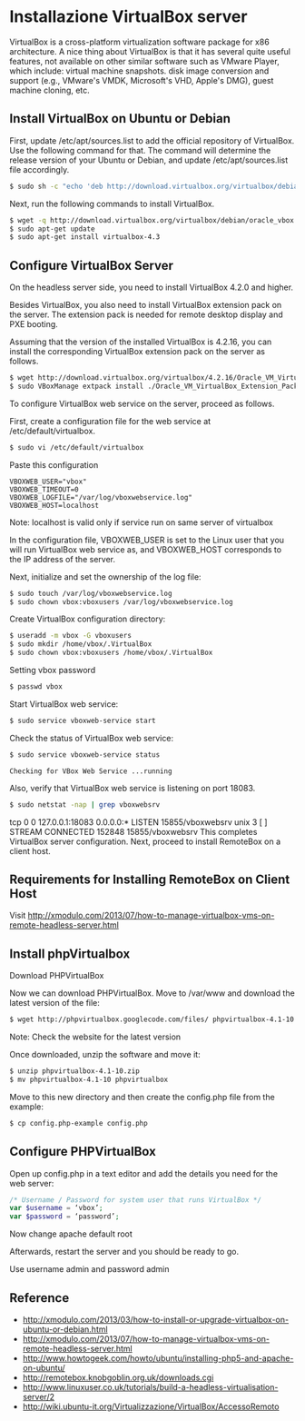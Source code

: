 Installazione VirtualBox server
===



VirtualBox is a cross-platform virtualization software package for x86 architecture. A nice thing about VirtualBox is that it has several quite useful features, not available on other similar software such as VMware Player, which include: virtual machine snapshots. disk image conversion and support (e.g., VMware's VMDK, Microsoft's VHD, Apple's DMG), guest machine cloning, etc.


Install VirtualBox on Ubuntu or Debian
---

First, update /etc/apt/sources.list to add the official repository of VirtualBox. Use the following command for that. The command will determine the release version of your Ubuntu or Debian, and update /etc/apt/sources.list file accordingly.

```bash
$ sudo sh -c "echo 'deb http://download.virtualbox.org/virtualbox/debian '$(lsb_release -cs)' contrib non-free' >> /etc/apt/sources.list"
```
Next, run the following commands to install VirtualBox.

```bash
$ wget -q http://download.virtualbox.org/virtualbox/debian/oracle_vbox.asc -O- | sudo apt-key add -
$ sudo apt-get update
$ sudo apt-get install virtualbox-4.3
```

Configure VirtualBox Server
---
On the headless server side, you need to install VirtualBox 4.2.0 and higher.

Besides VirtualBox, you also need to install VirtualBox extension pack on the server. The extension pack is needed for remote desktop display and PXE booting.

Assuming that the version of the installed VirtualBox is 4.2.16, you can install the corresponding VirtualBox extension pack on the server as follows.

```bash
$ wget http://download.virtualbox.org/virtualbox/4.2.16/Oracle_VM_VirtualBox_Extension_Pack-4.2.16-86992.vbox-extpack
$ sudo VBoxManage extpack install ./Oracle_VM_VirtualBox_Extension_Pack-4.2.12-84980.vbox-extpack
```

To configure VirtualBox web service on the server, proceed as follows.

First, create a configuration file for the web service at /etc/default/virtualbox.

```bash
$ sudo vi /etc/default/virtualbox
```

Paste this configuration

```
VBOXWEB_USER="vbox"
VBOXWEB_TIMEOUT=0
VBOXWEB_LOGFILE="/var/log/vboxwebservice.log"
VBOXWEB_HOST=localhost
```
Note: localhost is valid only if service run on same server of virtualbox

In the configuration file, VBOXWEB_USER is set to the Linux user that you will run VirtualBox web service as, and VBOXWEB_HOST corresponds to the IP address of the server.

Next, initialize and set the ownership of the log file:

```bash
$ sudo touch /var/log/vboxwebservice.log
$ sudo chown vbox:vboxusers /var/log/vboxwebservice.log
```

Create VirtualBox configuration directory:

```bash
$ useradd -m vbox -G vboxusers
$ sudo mkdir /home/vbox/.VirtualBox
$ sudo chown vbox:vboxusers /home/vbox/.VirtualBox
```

Setting vbox password

```bash
$ passwd vbox
```

Start VirtualBox web service:

```bash
$ sudo service vboxweb-service start
```

Check the status of VirtualBox web service:

```bash
$ sudo service vboxweb-service status
```

```
Checking for VBox Web Service ...running
```

Also, verify that VirtualBox web service is listening on port 18083.

```bash
$ sudo netstat -nap | grep vboxwebsrv
```

tcp        0      0 127.0.0.1:18083        0.0.0.0:*               LISTEN      15855/vboxwebsrv
unix  3      [ ]         STREAM     CONNECTED     152848   15855/vboxwebsrv
This completes VirtualBox server configuration. Next, proceed to install RemoteBox on a client host.

Requirements for Installing RemoteBox on Client Host
---
Visit http://xmodulo.com/2013/07/how-to-manage-virtualbox-vms-on-remote-headless-server.html


Install phpVirtualbox
---
Download PHPVirtualBox

Now we can download PHPVirtualBox. Move to /var/www and download the latest version of the file:

```bash
$ wget http://phpvirtualbox.googlecode.com/files/ phpvirtualbox-4.1-10.zip
```
Note: Check the website for the latest version

Once downloaded, unzip the software and move it:

```bash
$ unzip phpvirtualbox-4.1-10.zip
$ mv phpvirtualbox-4.1-10 phpvirtualbox
```

Move to this new directory and then create the config.php file from the example:

```bash
$ cp config.php-example config.php
```

Configure PHPVirtualBox
---
Open up config.php in a text editor and add the details you need for the web server:

```php
/* Username / Password for system user that runs VirtualBox */
var $username = ‘vbox’;
var $password = ‘password’;
```

Now change apache default root 

Afterwards, restart the server and you should be ready to go.

Use username admin and password admin


Reference
---
* http://xmodulo.com/2013/03/how-to-install-or-upgrade-virtualbox-on-ubuntu-or-debian.html
* http://xmodulo.com/2013/07/how-to-manage-virtualbox-vms-on-remote-headless-server.html
* http://www.howtogeek.com/howto/ubuntu/installing-php5-and-apache-on-ubuntu/
* http://remotebox.knobgoblin.org.uk/downloads.cgi
* http://www.linuxuser.co.uk/tutorials/build-a-headless-virtualisation-server/2
* http://wiki.ubuntu-it.org/Virtualizzazione/VirtualBox/AccessoRemoto



